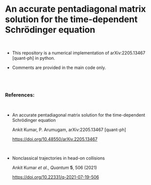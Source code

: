 # An accurate pentadiagonal matrix solution for the time-dependent Schrödinger equation


<br/>

* This repository is a numerical implementation of 	arXiv:2205.13467 [quant-ph] in python.

* Comments are provided in the main code only.


<br/>
<br/>

### References:

<br/>

* An accurate pentadiagonal matrix solution for the time-dependent Schrödinger equation

    Ankit Kumar, P. Arumugam, 	arXiv:2205.13467 [quant-ph]

    https://doi.org/10.48550/arXiv.2205.13467

<br/>

* Nonclassical trajectories in head-on collisions
    
    Ankit Kumar *et al.*, *Quantum* **5**, 506 (2021)

    https://doi.org/10.22331/q-2021-07-19-506

